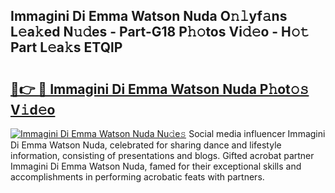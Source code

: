 ## Immagini Di Emma Watson Nuda O𝚗𝚕yf𝚊ns L𝚎a𝚔ed N𝚞𝚍es - Part-G18 P𝚑𝚘tos Vi𝚍𝚎o - H𝚘𝚝 Part L𝚎a𝚔s ETQlP

# <h2><a href="http://kf7xx6.oniu.top/?m=Immagini+Di+Emma+Watson+Nuda">🔗👉 🔴 Immagini Di Emma Watson Nuda P𝚑ot𝚘𝚜 V𝚒d𝚎o</a></h2>

[![Immagini Di Emma Watson Nuda Nu𝚍e𝚜](https://i.imgur.com/0qMVB7G.gif)](http://kf7xx6.oniu.top/?m=Immagini+Di+Emma+Watson+Nuda)
Social media influencer Immagini Di Emma Watson Nuda, celebrated for sharing dance and lifestyle information, consisting of presentations and blogs. Gifted acrobat partner Immagini Di Emma Watson Nuda, famed for their exceptional skills and accomplishments in performing acrobatic feats with partners.  

